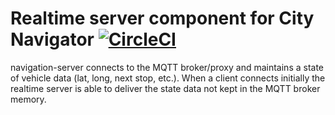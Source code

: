 Realtime server component for City Navigator [![CircleCI](https://circleci.com/gh/entur/navigator-server.svg?style=svg)](https://circleci.com/gh/entur/navigator-server)
============================================

navigation-server connects to the MQTT broker/proxy and maintains a state of vehicle data (lat, long, next stop, etc.). 
When a client connects initially the realtime server is able to deliver the state data not kept in the MQTT broker memory.
